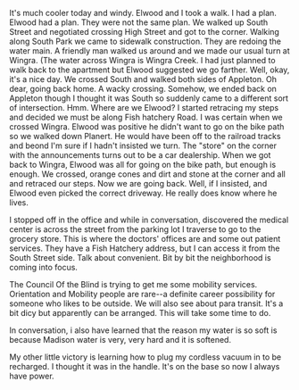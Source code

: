 <html><body><p>It's much cooler today and windy. Elwood and I took a walk. I had a plan. Elwood had a plan. They were not the same plan. We walked up South Street and negotiated crossing High Street and got to the corner. Walking along South Park we came to sidewalk construction. They are redoing the water main. A friendly man walked us around and we made our usual turn at Wingra. (The water across Wingra is Wingra Creek. I had just planned to walk back to the apartment but Elwood suggested we go farther. Well, okay, it's a nice day. We crossed South and walked both sides of Appleton. Oh dear, going back home. A wacky crossing. Somehow, we ended back on Appleton though I thought it was South so suddenly came to a different sort of intersection. Hmm. Where are we Elwood? I started retracing my steps and decided we must be along Fish hatchery Road. I was certain when we crossed Wingra. Elwood was positive he didn't want to go on the bike path so we walked down Planert. He would have been off to the railroad tracks and beond I'm sure if I hadn't insisted we turn. The "store" on the corner with the announcements turns out to be a car dealership. When we got back to Wingra, Elwood was all for going on the bike path, but enough is enough. We crossed, orange cones and dirt and stone at the corner and all and retraced our steps. Now we are going back. Well, if I insisted, and Elwood even picked the correct driveway. He really does know where he lives.

I stopped off in the office and while in conversation, discovered the medical center is across the street from the parking lot I traverse to go to the grocery store. This is where the doctors' offices are and some out patient services. They have a Fish Hatchery address, but I can access it from the South Street side. Talk about convenient. Bit by bit the neighborhood is coming into focus.

The Council Of the Blind is trying to get me some mobility services. Orientation and Mobility people are rare--a definite career possibility for someone who likes to be outside. We will also see about para transit. It's a bit dicy but apparently can be arranged. This will take some time to do. 

In conversation, i also have learned that the reason my water is so soft is because Madison water is very, very hard and it is softened.

My other little victory is learning how to plug my cordless vacuum in to be recharged. I thought it was in the handle. It's on the base so now I always have power.</p></body></html>